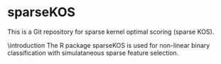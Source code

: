 # sparseKOS
This is a Git repository for sparse kernel optimal scoring (sparse KOS).

\introduction
The R package sparseKOS is used for non-linear binary classification with simulataneous sparse feature selection. 
